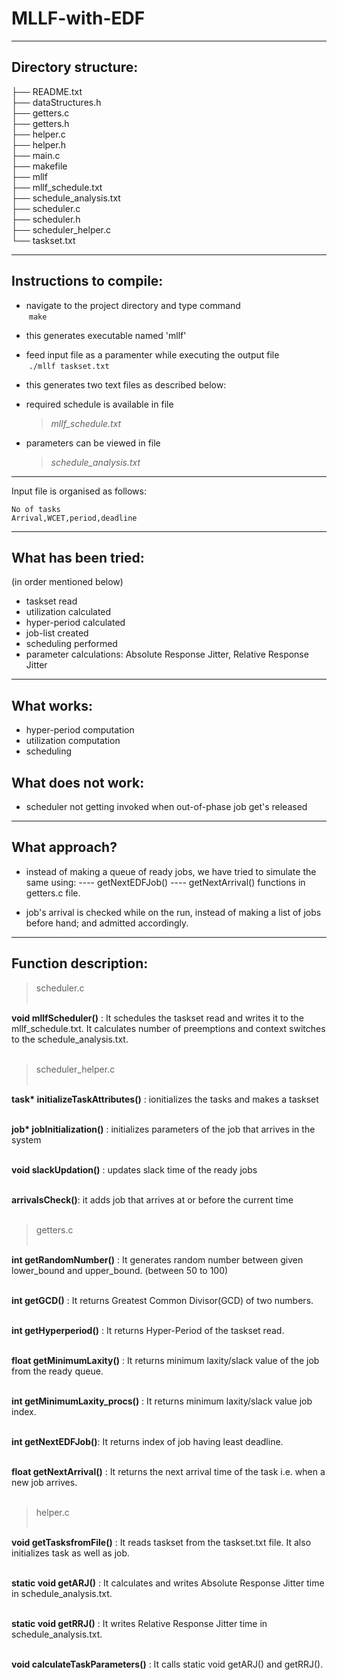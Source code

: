 # MLLF-with-EDF
-----------------------------------------------------------------

## Directory structure:
├── README.txt<br>
├── dataStructures.h<br>
├── getters.c<br>
├── getters.h<br>
├── helper.c<br>
├── helper.h<br>
├── main.c<br>
├── makefile<br>
├── mllf<br>
├── mllf_schedule.txt<br>
├── schedule_analysis.txt<br>
├── scheduler.c<br>
├── scheduler.h<br>
├── scheduler_helper.c<br>
└── taskset.txt<br>

-----------------------------------------------------------------

## Instructions to compile:

* navigate to the project directory and type command<br>
    &nbsp;```make```
* this generates executable named 'mllf'
* feed input file as a paramenter while executing the output file<br>
    &nbsp;```./mllf taskset.txt```

* this generates two text files as described below:

*  required schedule is available in file<br>
    >_mllf_schedule.txt_

* parameters can be viewed in file<br>
    > _schedule_analysis.txt_

-----------------------------------------------------------------

Input file is organised as follows:
    
    No of tasks
    Arrival,WCET,period,deadline

-----------------------------------------------------------------

## What has been tried:
(in order mentioned below)

* taskset read
* utilization calculated
* hyper-period calculated
* job-list created
* scheduling performed
* parameter calculations: Absolute Response Jitter, Relative Response Jitter

-----------------------------------------------------------------

## What works:

* hyper-period computation
* utilization computation
* scheduling

## What does not work:

* scheduler not getting invoked when out-of-phase job get's released

-----------------------------------------------------------------

## What approach?

* instead of making a queue of ready jobs, we have tried to simulate the same using:
---- getNextEDFJob()
---- getNextArrival()
 functions in getters.c file.

* job's arrival is checked while on the run, instead of making a list of jobs before hand; and admitted accordingly.

-----------------------------------------------------------------

## Function description:

> scheduler.c<br><br>


**void mllfScheduler()** : It schedules the taskset read and writes it to the mllf_schedule.txt.
                       It calculates number of preemptions and context switches to the schedule_analysis.txt.<br>
                       <br>


> scheduler_helper.c<br><br>

__task* initializeTaskAttributes()__ : ionitializes the tasks and makes a taskset<br><br>

__job* jobInitialization()__ : initializes parameters of the job that arrives in the system<br><br>

**void slackUpdation()** : updates slack time of the ready jobs<br><br>

**arrivalsCheck()**: it adds job that arrives at or before the current time<br><br>

> getters.c<br><br>

**int getRandomNumber()** : It generates random number between given lower_bound and upper_bound. (between 50 to 100)<br><br>
 
**int getGCD()** : It returns Greatest Common Divisor(GCD) of two numbers.<br><br>

**int getHyperperiod()** : It returns Hyper-Period of the taskset read.<br><br>

**float getMinimumLaxity()** : It returns minimum laxity/slack value of the job from the ready queue.<br><br>

**int getMinimumLaxity_procs()** : It returns minimum laxity/slack value job index.<br><br>

**int getNextEDFJob()**: It returns index of job having least deadline.<br><br>

**float getNextArrival()** : It returns the next arrival time of the task i.e. when a new job arrives.<br><br>

> helper.c<br><br>

**void getTasksfromFile()** : It reads taskset from the taskset.txt file.
                          It also initializes task as well as job.<br><br>
 
**static void getARJ()** : It calculates and writes Absolute Response Jitter time in schedule_analysis.txt.<br><br>

**static void getRRJ()** : It writes Relative Response Jitter time in schedule_analysis.txt.<br><br>
 
**void calculateTaskParameters()** : It calls static void getARJ() and getRRJ().   <br><br>
